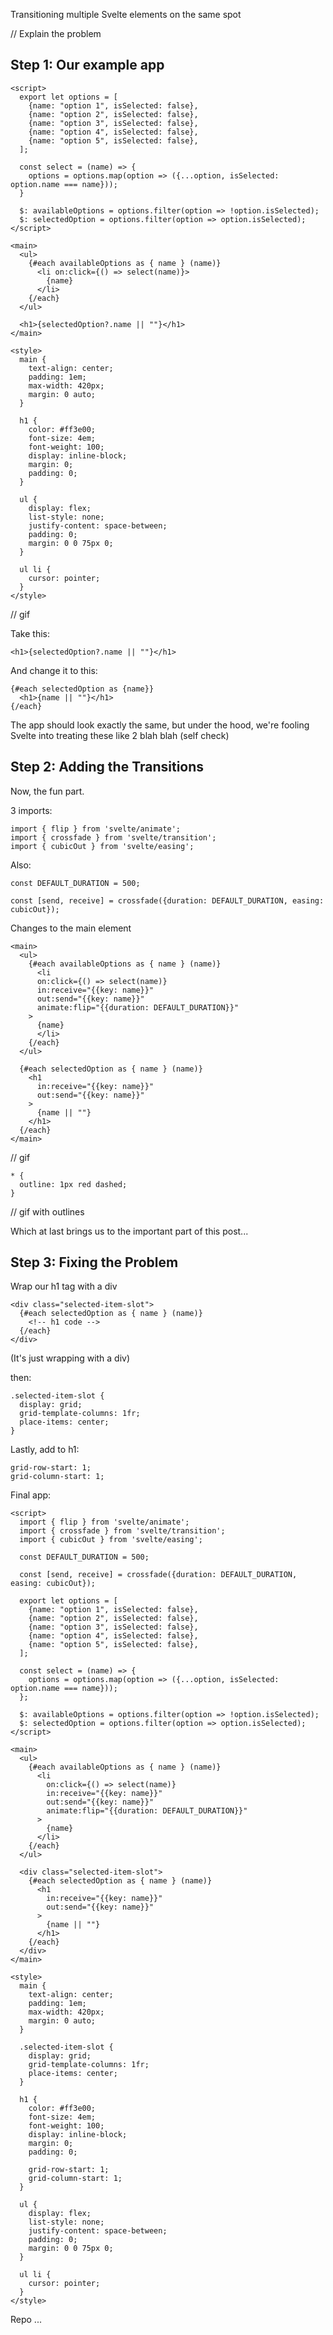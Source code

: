 Transitioning multiple Svelte elements on the same spot

// Explain the problem

## Step 1: Our example app

```sveltehtml
<script>
  export let options = [
    {name: "option 1", isSelected: false},
    {name: "option 2", isSelected: false},
    {name: "option 3", isSelected: false},
    {name: "option 4", isSelected: false},
    {name: "option 5", isSelected: false},
  ];

  const select = (name) => {
    options = options.map(option => ({...option, isSelected: option.name === name}));
  }

  $: availableOptions = options.filter(option => !option.isSelected);
  $: selectedOption = options.filter(option => option.isSelected);
</script>

<main>
  <ul>
    {#each availableOptions as { name } (name)}
      <li on:click={() => select(name)}>
        {name}
      </li>
    {/each}
  </ul>

  <h1>{selectedOption?.name || ""}</h1>
</main>

<style>
  main {
    text-align: center;
    padding: 1em;
    max-width: 420px;
    margin: 0 auto;
  }

  h1 {
    color: #ff3e00;
    font-size: 4em;
    font-weight: 100;
    display: inline-block;
    margin: 0;
    padding: 0;
  }

  ul {
    display: flex;
    list-style: none;
    justify-content: space-between;
    padding: 0;
    margin: 0 0 75px 0;
  }

  ul li {
    cursor: pointer;
  }
</style>
```

// gif

Take this:

```sveltehtml
<h1>{selectedOption?.name || ""}</h1>
```

And change it to this: 

```sveltehtml
{#each selectedOption as {name}}
  <h1>{name || ""}</h1>
{/each}
```

The app should look exactly the same, but under the hood, we're fooling Svelte into treating these like 2 blah blah (self check)

## Step 2: Adding the Transitions

Now, the fun part.

3 imports:

```sveltehtml
import { flip } from 'svelte/animate';
import { crossfade } from 'svelte/transition';
import { cubicOut } from 'svelte/easing';
```

Also:

```sveltehtml
const DEFAULT_DURATION = 500;

const [send, receive] = crossfade({duration: DEFAULT_DURATION, easing: cubicOut});
```

Changes to the main element

```sveltehtml
<main>
  <ul>
    {#each availableOptions as { name } (name)}
      <li
      on:click={() => select(name)}
      in:receive="{{key: name}}"
      out:send="{{key: name}}"
      animate:flip="{{duration: DEFAULT_DURATION}}"
    >
      {name}
      </li>
    {/each}
  </ul>

  {#each selectedOption as { name } (name)}
    <h1
      in:receive="{{key: name}}"
      out:send="{{key: name}}"
    >
      {name || ""}
    </h1>
  {/each}
</main>
```

// gif

```sveltehtml
* {
  outline: 1px red dashed;
}
```

// gif with outlines

Which at last brings us to the important part of this post...

## Step 3: Fixing the Problem

Wrap our h1 tag with a div

```sveltehtml
<div class="selected-item-slot">
  {#each selectedOption as { name } (name)}
    <!-- h1 code -->
  {/each}
</div>
```

(It's just wrapping with a div)

then:

```sveltehtml
.selected-item-slot {
  display: grid;
  grid-template-columns: 1fr;
  place-items: center;
}
```

Lastly, add to h1:

```sveltehtml
grid-row-start: 1;
grid-column-start: 1;
```


Final app:

```sveltehtml
<script>
  import { flip } from 'svelte/animate';
  import { crossfade } from 'svelte/transition';
  import { cubicOut } from 'svelte/easing';

  const DEFAULT_DURATION = 500;

  const [send, receive] = crossfade({duration: DEFAULT_DURATION, easing: cubicOut});

  export let options = [
    {name: "option 1", isSelected: false},
    {name: "option 2", isSelected: false},
    {name: "option 3", isSelected: false},
    {name: "option 4", isSelected: false},
    {name: "option 5", isSelected: false},
  ];

  const select = (name) => {
    options = options.map(option => ({...option, isSelected: option.name === name}));
  };

  $: availableOptions = options.filter(option => !option.isSelected);
  $: selectedOption = options.filter(option => option.isSelected);
</script>

<main>
  <ul>
  	{#each availableOptions as { name } (name)}
  	  <li
	    on:click={() => select(name)}
		in:receive="{{key: name}}"
		out:send="{{key: name}}"
		animate:flip="{{duration: DEFAULT_DURATION}}"
	  >
	    {name}
  	  </li>
  	{/each}
  </ul>

  <div class="selected-item-slot">
    {#each selectedOption as { name } (name)}
      <h1
        in:receive="{{key: name}}"
        out:send="{{key: name}}"
      >
        {name || ""}
      </h1>
    {/each}
  </div>
</main>

<style>
  main {
    text-align: center;
    padding: 1em;
    max-width: 420px;
    margin: 0 auto;
  }

  .selected-item-slot {
    display: grid;
    grid-template-columns: 1fr;
    place-items: center;
  }

  h1 {
    color: #ff3e00;
    font-size: 4em;
    font-weight: 100;
    display: inline-block;
    margin: 0;
    padding: 0;

    grid-row-start: 1;
    grid-column-start: 1;
  }

  ul {
    display: flex;
    list-style: none;
    justify-content: space-between;
    padding: 0;
    margin: 0 0 75px 0;
  }

  ul li {
    cursor: pointer;
  }
</style>
```

Repo ...

